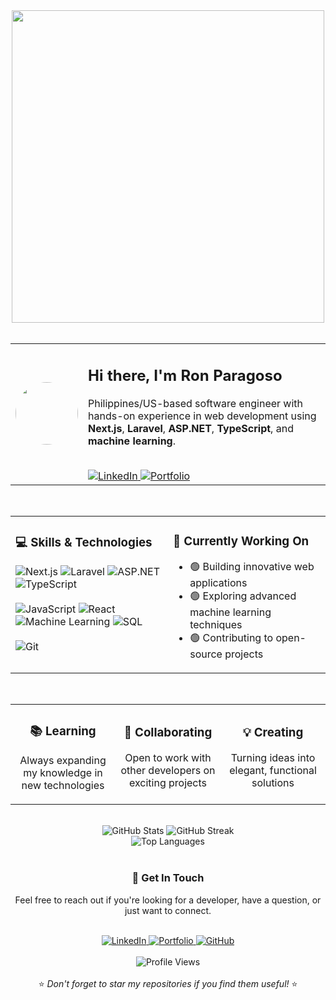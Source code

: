 <div align="center">
  <!-- Animated programmer GIF -->
  <img src="https://user-images.githubusercontent.com/74038190/225813708-98b745f2-7d22-48cf-9150-083f1b00d6c9.gif" width="500">
</div>

<br>

<!-- Main Profile Card -->
<div align="center">
  <table>
    <tr>
      <td>
        <img src="https://github.com/rdeniele.png" width="100" style="border-radius: 50%;">
      </td>
      <td>
        <h2>Hi there, I'm Ron Paragoso</h2>
        <p>Philippines/US-based software engineer with hands-on experience in web development using <strong>Next.js</strong>, <strong>Laravel</strong>, <strong>ASP.NET</strong>, <strong>TypeScript</strong>, and <strong>machine learning</strong>.</p>
        <br>
        <a href="https://www.linkedin.com/in/ron-paragoso-a96b1724b/">
          <img src="https://img.shields.io/badge/LinkedIn-0077B5?style=for-the-badge&logo=linkedin&logoColor=white" alt="LinkedIn">
        </a>
        <a href="https://ronparagoso.vercel.app/">
          <img src="https://img.shields.io/badge/Portfolio-FF5722?style=for-the-badge&logo=google-chrome&logoColor=white" alt="Portfolio">
        </a>
      </td>
    </tr>
  </table>
</div>

<br>

<!-- Skills & Technologies and Currently Working On side by side -->
<div align="center">
  <table>
    <tr>
      <td width="50%" valign="top">
        <h3>💻 Skills & Technologies</h3>
        <div>
          <img src="https://img.shields.io/badge/Next.js-000000?style=flat&logo=next.js&logoColor=white" alt="Next.js">
          <img src="https://img.shields.io/badge/Laravel-FF2D20?style=flat&logo=laravel&logoColor=white" alt="Laravel">
          <img src="https://img.shields.io/badge/ASP.NET-512BD4?style=flat&logo=dotnet&logoColor=white" alt="ASP.NET">
          <img src="https://img.shields.io/badge/TypeScript-3178C6?style=flat&logo=typescript&logoColor=white" alt="TypeScript">
          <br><br>
          <img src="https://img.shields.io/badge/JavaScript-F7DF1E?style=flat&logo=javascript&logoColor=black" alt="JavaScript">
          <img src="https://img.shields.io/badge/React-61DAFB?style=flat&logo=react&logoColor=black" alt="React">
          <img src="https://img.shields.io/badge/Machine_Learning-FF6F00?style=flat&logo=tensorflow&logoColor=white" alt="Machine Learning">
          <img src="https://img.shields.io/badge/SQL-4479A1?style=flat&logo=mysql&logoColor=white" alt="SQL">
          <br><br>
          <img src="https://img.shields.io/badge/Git-F05032?style=flat&logo=git&logoColor=white" alt="Git">
        </div>
      </td>
      <td width="50%" valign="top">
        <h3>🚀 Currently Working On</h3>
        <ul align="left">
          <li>🟢 Building innovative web applications</li>
          <li>🟢 Exploring advanced machine learning techniques</li>
          <li>🟢 Contributing to open-source projects</li>
        </ul>
      </td>
    </tr>
  </table>
</div>

<br>

<!-- Three Icons Section -->
<div align="center">
  <table>
    <tr>
      <td align="center" width="33%">
        <h3>📚 Learning</h3>
        <p>Always expanding my knowledge in new technologies</p>
      </td>
      <td align="center" width="33%">
        <h3>🤝 Collaborating</h3>
        <p>Open to work with other developers on exciting projects</p>
      </td>
      <td align="center" width="33%">
        <h3>💡 Creating</h3>
        <p>Turning ideas into elegant, functional solutions</p>
      </td>
    </tr>
  </table>
</div>

<br>

<!-- GitHub Stats with Working Streak -->
<div align="center">
  <img src="https://github-readme-stats.vercel.app/api?username=rdeniele&show_icons=true&theme=tokyonight&hide_border=true&count_private=true" alt="GitHub Stats" />
  <img src="https://github-readme-streak-stats.vercel.app/?user=rdeniele&theme=tokyonight&hide_border=true" alt="GitHub Streak" />
</div>

<div align="center">
  <img src="https://github-readme-stats.vercel.app/api/top-langs/?username=rdeniele&layout=compact&theme=tokyonight&hide_border=true" alt="Top Languages" />
</div>

<br>

<!-- Get In Touch Section -->
<div align="center">
  <h3>💌 Get In Touch</h3>
  <p>Feel free to reach out if you're looking for a developer, have a question, or just want to connect.</p>
  <br>
  <a href="https://www.linkedin.com/in/ron-paragoso-a96b1724b/">
    <img src="https://img.shields.io/badge/LinkedIn-0077B5?style=for-the-badge&logo=linkedin&logoColor=white" alt="LinkedIn">
  </a>
  <a href="https://ronparagoso.vercel.app/">
    <img src="https://img.shields.io/badge/Portfolio-FF5722?style=for-the-badge&logo=google-chrome&logoColor=white" alt="Portfolio">
  </a>
  <a href="https://github.com/rdeniele">
    <img src="https://img.shields.io/badge/GitHub-181717?style=for-the-badge&logo=github&logoColor=white" alt="GitHub">
  </a>
</div>

<br>

<div align="center">
  <img src="https://komarev.com/ghpvc/?username=rdeniele&color=blueviolet&style=for-the-badge" alt="Profile Views" />
  <br><br>
  ⭐ <em>Don't forget to star my repositories if you find them useful!</em> ⭐
</div>
